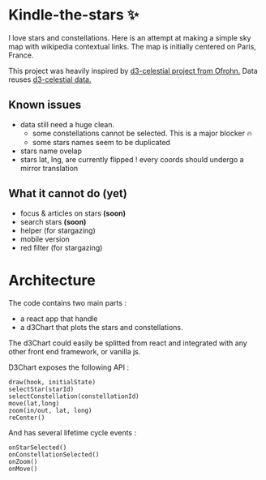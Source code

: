 # Kindle-the-stars :sparkles:
I love stars and constellations. Here is an attempt at making a simple sky map with wikipedia contextual links.
The map is initially centered on Paris, France.

This project was heavily inspired by [d3-celestial project from Ofrohn.](http://ofrohn.github.io/)
Data reuses [d3-celestial data.](https://github.com/ofrohn/d3-celestial)

## Known issues
- data still need a huge clean.
  - some constellations cannot be selected. This is a major blocker :fire:
  - some stars names seem to be duplicated
- stars name ovelap
- stars lat, lng, are currently flipped ! every coords should undergo a mirror translation

## What it cannot do (yet)
- focus & articles on stars **(soon)**
- search stars **(soon)**
- helper (for stargazing)
- mobile version
- red filter (for stargazing)

# Architecture
The code contains two main parts :
- a react app that handle 
- a d3Chart that plots the stars and constellations.

The d3Chart could easily be splitted from react and integrated with any other front end framework, or vanilla js.

D3Chart exposes the following API : 

```
draw(hook, initialState)
selectStar(starId)
selectConstellation(constellationId)
move(lat,long)
zoom(in/out, lat, long)
reCenter()
```

And has several lifetime cycle events : 
```
onStarSelected()
onConstellationSelected()
onZoom()
onMove()
```



